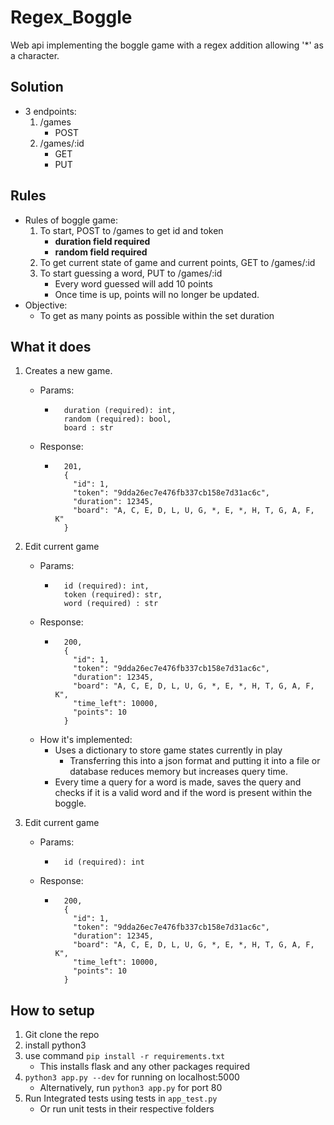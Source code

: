 # Regex_Boggle
Web api implementing the boggle game with a regex addition allowing '*' as a character.


## Solution
- 3 endpoints:
    1. /games
        - POST
    2. /games/:id
        - GET
        - PUT
        
## Rules
- Rules of boggle game:
    1. To start, POST to /games to get id and token
        - **duration field required**
        - **random field required**
    2. To get current state of game and current points, GET to /games/:id
    3. To start guessing a word, PUT to /games/:id
        - Every word guessed will add 10 points
        - Once time is up, points will no longer be updated.
- Objective: 
    - To get as many points as possible within the set duration
        
## What it does
1. Creates a new game.
    - Params:
        - ```
            duration (required): int,
            random (required): bool,
            board : str
          ```
    - Response:
        - ```
            201, 
            {
              "id": 1,
              "token": "9dda26ec7e476fb337cb158e7d31ac6c",
              "duration": 12345,
              "board": "A, C, E, D, L, U, G, *, E, *, H, T, G, A, F, K"
            }
          ```
2. Edit current game
    - Params:
        - ```
            id (required): int,
            token (required): str,
            word (required) : str
          ```
    - Response:
        - ```
            200, 
            {
              "id": 1,
              "token": "9dda26ec7e476fb337cb158e7d31ac6c",
              "duration": 12345,
              "board": "A, C, E, D, L, U, G, *, E, *, H, T, G, A, F, K",
              "time_left": 10000,
              "points": 10
            }
          ```
    - How it's implemented:
        - Uses a dictionary to store game states currently in play
            - Transferring this into a json format and putting it into 
            a file or database reduces memory but increases query time.
        - Every time a query for a word is made, saves the query and
        checks if it is a valid word and if the word is present within
        the boggle.
        
          
3. Edit current game
    - Params:
        - ```
            id (required): int
          ```
    - Response:
        - ```
            200, 
            {
              "id": 1,
              "token": "9dda26ec7e476fb337cb158e7d31ac6c",
              "duration": 12345,
              "board": "A, C, E, D, L, U, G, *, E, *, H, T, G, A, F, K",
              "time_left": 10000,
              "points": 10
            }
          ```


## How to setup
1. Git clone the repo
2. install python3
3. use command `pip install -r requirements.txt`
    - This installs flask and any other packages required
4. `python3 app.py --dev` for running on localhost:5000
    - Alternatively, run `python3 app.py` for port 80
5. Run Integrated tests using tests in `app_test.py`
    - Or run unit tests in their respective folders